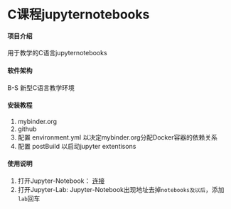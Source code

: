 # C课程jupyternotebooks

#### 项目介绍
用于教学的C语言jupyternotebooks

#### 软件架构
B-S 新型C语言教学环境
#### 安装教程
1. mybinder.org
2. github
3. 配置 environment.yml 以决定mybinder.org分配Docker容器的依赖关系
4. 配置 postBuild 以启动jupyter extentisons
#### 使用说明
1. 打开Jupyter-Notebook： [连接](https://mybinder.org/v2/gh/hilhert/c_course_jupyter/master?filepath=Class2_pubc.ipynb) 
2. 打开Jupyter-Lab: Jupyter-Notebook出现地址去掉`notebooks及以后`，添加`lab`回车
